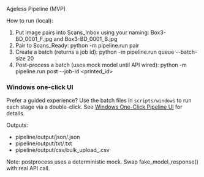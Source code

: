 Ageless Pipeline (MVP)

How to run (local):
1) Put image pairs into Scans_Inbox using your naming: Box3-BD_0001_F.jpg and Box3-BD_0001_B.jpg
2) Pair to Scans_Ready:
   python -m pipeline.run pair
3) Create a batch (returns a job id):
   python -m pipeline.run queue --batch-size 20
4) Post-process a batch (uses mock model until API wired):
   python -m pipeline.run post --job-id <printed_id>

### Windows one-click UI

Prefer a guided experience? Use the batch files in `scripts/windows` to run each
stage via a double-click. See [Windows One-Click Pipeline UI](docs/windows_ui_pipeline.md)
for details.

Outputs:
- pipeline/output/json/<SKU>.json
- pipeline/output/txt/<SKU>.txt
- pipeline/output/csv/bulk_upload_<job>.csv

Note: postprocess uses a deterministic mock. Swap fake_model_response() with real API call.
